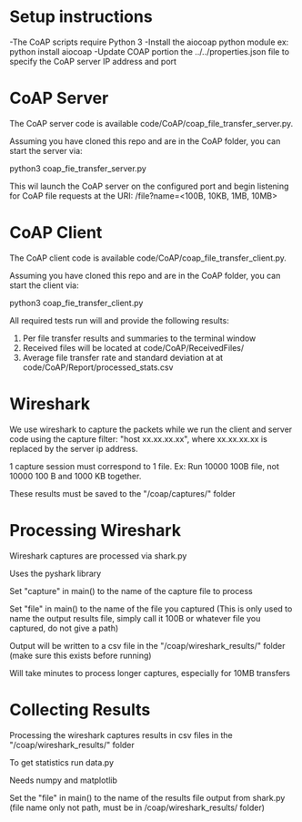 # Setup instructions
-The CoAP scripts require Python 3
-Install the aiocoap python module ex: python install aiocoap
-Update COAP portion the ../../properties.json file to specify the CoAP server
 IP address and port

# CoAP Server
The CoAP server code is available code/CoAP/coap_file_transfer_server.py. 

Assuming you have cloned this repo and are in the CoAP folder, you can start the server via:

python3 coap_fie_transfer_server.py

This wil launch the CoAP server on the configured port and begin listening for CoAP file requests at the URI: 
/file?name=<100B, 10KB, 1MB, 10MB>

# CoAP Client
The CoAP client code is available code/CoAP/coap_file_transfer_client.py. 

Assuming you have cloned this repo and are in the CoAP folder, you can start the
client via:

python3 coap_fie_transfer_client.py

All required tests run will and provide the following results:
1) Per file transfer results and summaries to the terminal window
2) Received files will be located at code/CoAP/ReceivedFiles/
3) Average file transfer rate and standard deviation at at code/CoAP/Report/processed_stats.csv

# Wireshark
We use wireshark to capture the packets while we run the client and server code using the capture filter: "host xx.xx.xx.xx", where xx.xx.xx.xx is replaced by the server ip address.

1 capture session must correspond to 1 file. Ex: Run 10000 100B file, not 10000 100 B and 1000 KB together.

These results must be saved to the "/coap/captures/" folder

# Processing Wireshark
Wireshark captures are processed via shark.py

Uses the pyshark library

Set "capture" in main() to the name of the capture file to process

Set "file" in main() to the name of the file you captured (This is only used to name the output results file, simply call it 100B or whatever file you captured, do not give a path) 

Output will be written to a csv file in the "/coap/wireshark_results/" folder (make sure this exists before running)

Will take minutes to process longer captures, especially for 10MB transfers

# Collecting Results
Processing the wireshark captures results in csv files in the "/coap/wireshark_results/" folder

To get statistics run data.py

Needs numpy and matplotlib

Set the "file" in main() to the name of the results file output from shark.py (file name only not path, must be in /coap/wireshark_results/ folder)

